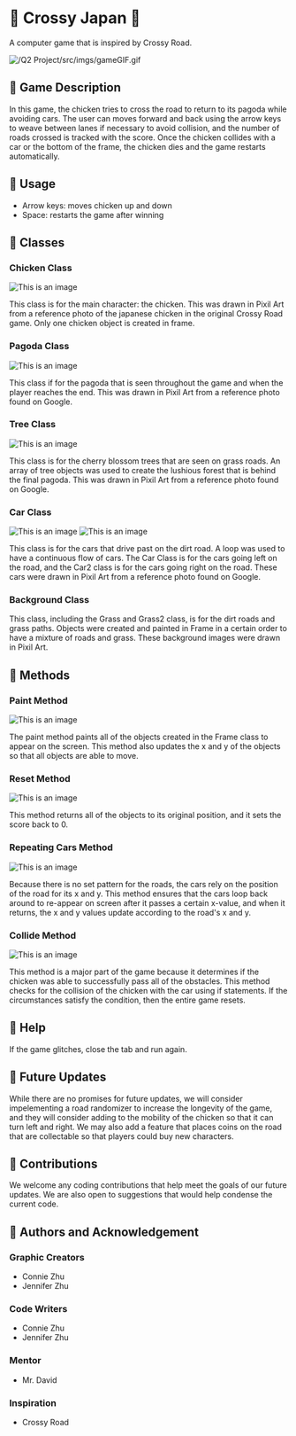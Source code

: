 # :cherry_blossom: Crossy Japan :cherry_blossom:

A computer game that is inspired by Crossy Road. 

![/Q2 Project/src/imgs/gameGIF.gif](https://github.com/jenniferrzhu/Q2-Class-Project-Crossy-Road/blob/main/Q2%20Project/src/imgs/gameGIF.gif)

## :seedling: Game Description

In this game, the chicken tries to cross the road to return to its pagoda while avoiding cars. The user can moves forward and back using the arrow keys to weave between lanes if necessary to avoid collision, and the number of roads crossed is tracked with the score. Once the chicken collides with a car or the bottom of the frame, the chicken dies and the game restarts automatically.

## :seedling: Usage

* Arrow keys: moves chicken up and down
* Space: restarts the game after winning

## :seedling: Classes

### Chicken Class
![This is an image](/Q2-Project-Zhu-Zhu/src/imgs/ChickenFinal.png)

This class is for the main character: the chicken. This was drawn in Pixil Art from a reference photo of the japanese chicken in the original Crossy Road game. Only one chicken object is created in frame.

### Pagoda Class
![This is an image](/Q2-Project-Zhu-Zhu/src/imgs/PagodaFinal.png)

This class if for the pagoda that is seen throughout the game and when the player reaches the end. This was drawn in Pixil Art from a reference photo found on Google.

### Tree Class
![This is an image](/Q2-Project-Zhu-Zhu/src/imgs/tree.png)

This class is for the cherry blossom trees that are seen on grass roads. An array of tree objects was used to create the lushious forest that is behind the final pagoda. This was drawn in Pixil Art from a reference photo found on Google.

### Car Class
![This is an image](/Q2-Project-Zhu-Zhu/src/imgs/carL.png)
![This is an image](/Q2-Project-Zhu-Zhu/src/imgs/carR.png)

This class is for the cars that drive past on the dirt road. A loop was used to have a continuous flow of cars. The Car Class is for the cars going left on the road, and the Car2 class is for the cars going right on the road. These cars were drawn in Pixil Art from a reference photo found on Google.

### Background Class 

This class, including the Grass and Grass2 class, is for the dirt roads and grass paths. Objects were created and painted in Frame in a certain order to have a mixture of roads and grass. These background images were drawn in Pixil Art.

## :seedling: Methods

### Paint Method
![This is an image](/Q2-Project-Zhu-Zhu/src/imgs/paint.PNG)

The paint method paints all of the objects created in the Frame class to appear on the screen. This method also updates the x and y of the objects so that all objects are able to move.

### Reset Method
![This is an image](/Q2-Project-Zhu-Zhu/src/imgs/reset.PNG)

This method returns all of the objects to its original position, and it sets the score back to 0.

### Repeating Cars Method
![This is an image](/Q2-Project-Zhu-Zhu/src/imgs/carRepeat.PNG)

Because there is no set pattern for the roads, the cars rely on the position of the road for its x and y. This method ensures that the cars loop back around to re-appear on screen after it passes a certain x-value, and when it returns, the x and y values update according to the road's x and y.

### Collide Method
![This is an image](/Q2-Project-Zhu-Zhu/src/imgs/collide.PNG)

This method is a major part of the game because it determines if the chicken was able to successfully pass all of the obstacles. This method checks for the collision of the chicken with the car using if statements. If the circumstances satisfy the condition, then the entire game resets.  

## :seedling: Help

If the game glitches, close the tab and run again. 

## :seedling: Future Updates

While there are no promises for future updates, we will consider impelementing a road randomizer to increase the longevity of the game, and they will consider adding to the mobility of the chicken so that it can turn left and right. We may also add a feature that places coins on the road that are collectable so that players could buy new characters. 

## :seedling: Contributions

We welcome any coding contributions that help meet the goals of our future updates. We are also open to suggestions that would help condense the current code.

## :seedling: Authors and Acknowledgement

### Graphic Creators
* Connie Zhu
* Jennifer Zhu

### Code Writers
* Connie Zhu
* Jennifer Zhu

### Mentor
* Mr. David

### Inspiration
* Crossy Road
